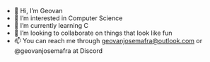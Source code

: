 - 👋 Hi, I’m Geovan
- 👀 I’m interested in Computer Science
- 🌱 I’m currently learning C
- 💞️ I’m looking to collaborate on things that look like fun
- 📫 You can reach me through geovanjosemafra@outlook.com or @geovanjosemafra at Discord

<!---
geovanjosemafra/geovanjosemafra is a ✨ special ✨ repository because its `README.md` (this file) appears on your GitHub profile.
You can click the Preview link to take a look at your changes.
--->
